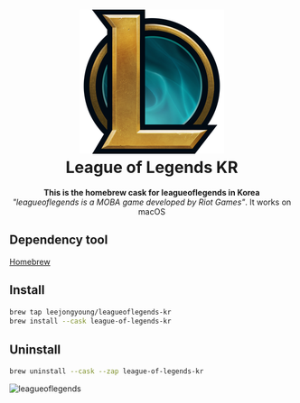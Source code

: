<h1 align="center">
  <img src="/Screenshots/leagueoflegends.png" alt="Logo">
  <br />
  League of Legends KR
</h1>

<p align="center"><b>This is the homebrew cask for leagueoflegends in Korea</b> <br><i>"leagueoflegends is a MOBA game developed by Riot Games"</i>. It works on macOS</p>

## Dependency tool
[Homebrew](https://brew.sh)

## Install
``` sh
brew tap leejongyoung/leagueoflegends-kr
brew install --cask league-of-legends-kr
```

## Uninstall
``` sh
brew uninstall --cask --zap league-of-legends-kr
```

![leagueoflegends](/Screenshots/leagueoflegends_launcher.png "leagueoflegends launcher")

